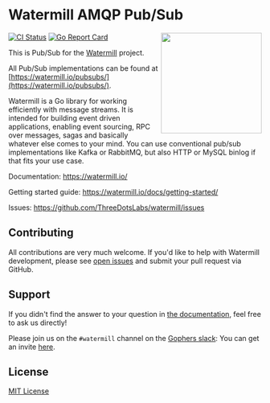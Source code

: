 # Watermill AMQP Pub/Sub
<img align="right" width="200" src="https://threedots.tech/watermill-io/watermill-logo.png">

[![CI Status](https://github.com/ThreeDotsLabs/watermill-amqp/actions/workflows/master.yml/badge.svg)](https://github.com/ThreeDotsLabs/watermill-amqp/actions/workflows/master.yml)
[![Go Report Card](https://goreportcard.com/badge/github.com/ThreeDotsLabs/watermill-amqp)](https://goreportcard.com/report/github.com/ThreeDotsLabs/watermill-amqp)

This is Pub/Sub for the [Watermill](https://watermill.io/) project.

All Pub/Sub implementations can be found at [https://watermill.io/pubsubs/](https://watermill.io/pubsubs/).

Watermill is a Go library for working efficiently with message streams. It is intended
for building event driven applications, enabling event sourcing, RPC over messages,
sagas and basically whatever else comes to your mind. You can use conventional pub/sub
implementations like Kafka or RabbitMQ, but also HTTP or MySQL binlog if that fits your use case.

Documentation: https://watermill.io/

Getting started guide: https://watermill.io/docs/getting-started/

Issues: https://github.com/ThreeDotsLabs/watermill/issues

## Contributing

All contributions are very much welcome. If you'd like to help with Watermill development,
please see [open issues](https://github.com/ThreeDotsLabs/watermill/issues?utf8=%E2%9C%93&q=is%3Aissue+is%3Aopen+)
and submit your pull request via GitHub.

## Support

If you didn't find the answer to your question in [the documentation](https://watermill.io/), feel free to ask us directly!

Please join us on the `#watermill` channel on the [Gophers slack](https://gophers.slack.com/): You can get an invite [here](https://gophersinvite.herokuapp.com/).

## License

[MIT License](./LICENSE)
